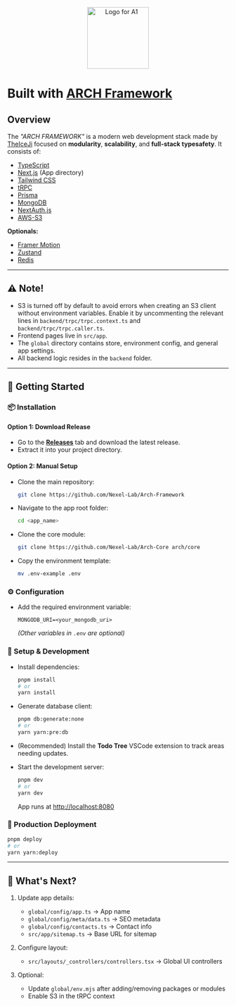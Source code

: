 <p align="center">
  <picture>
    <source media="(prefers-color-scheme: dark)" srcset="https://arch.nexellab.com/icon.svg">
    <img width="140" alt="Logo for A1" src="https://arch.nexellab.com/icon.svg">
  </picture>
</p>

# Built with [ARCH Framework](https://arch.nexellab.com)

## Overview

The _"ARCH FRAMEWORK"_ is a modern web development stack made by [TheIceJi](https://theiceji.com) focused on **modularity**, **scalability**, and **full-stack typesafety**. It consists of:

- [TypeScript](https://typescriptlang.org)
- [Next.js](https://nextjs.org) (App directory)
- [Tailwind CSS](https://tailwindcss.com)
- [tRPC](https://trpc.io)
- [Prisma](https://prisma.io)
- [MongoDB](https://www.mongodb.com/)
- [NextAuth.js](https://next-auth.js.org)
- [AWS-S3](https://aws.amazon.com/s3/)

**Optionals:**
- [Framer Motion](https://www.framer.com/motion/)
- [Zustand](https://zustand-demo.pmnd.rs/)
- [Redis](https://redis.io/)

---

## ⚠️ Note!

- S3 is turned off by default to avoid errors when creating an S3 client without environment variables. Enable it by uncommenting the relevant lines in `backend/trpc/trpc.context.ts` and `backend/trpc/trpc.caller.ts`.
- Frontend pages live in `src/app`.
- The `global` directory contains store, environment config, and general app settings.
- All backend logic resides in the `backend` folder.

---

## 📅 Getting Started

### 📦 Installation

#### Option 1: Download Release
- Go to the **[Releases](#)** tab and download the latest release.
- Extract it into your project directory.

#### Option 2: Manual Setup
- Clone the main repository:
  ```bash
  git clone https://github.com/Nexel-Lab/Arch-Framework
  ```
- Navigate to the app root folder:
  ```bash
  cd <app_name>
  ```
- Clone the core module:
  ```bash
  git clone https://github.com/Nexel-Lab/Arch-Core arch/core
  ```
- Copy the environment template:
  ```bash
  mv .env-example .env
  ```

### ⚙️ Configuration

- Add the required environment variable:
  ```env
  MONGODB_URI=<your_mongodb_uri>
  ```
  *(Other variables in `.env` are optional)*

### 🚀 Setup & Development

- Install dependencies:
  ```bash
  pnpm install
  # or
  yarn install
  ```

- Generate database client:
  ```bash
  pnpm db:generate:none
  # or
  yarn yarn:pre:db
  ```

- (Recommended) Install the **Todo Tree** VSCode extension to track areas needing updates.

- Start the development server:
  ```bash
  pnpm dev
  # or
  yarn dev
  ```
  App runs at [http://localhost:8080](http://localhost:8080)

### 📆 Production Deployment

```bash
pnpm deploy
# or
yarn yarn:deploy
```

---

## 🔄 What's Next?

1. Update app details:
   - `global/config/app.ts` → App name
   - `global/config/meta/data.ts` → SEO metadata
   - `global/config/contacts.ts` → Contact info
   - `src/app/sitemap.ts` → Base URL for sitemap

2. Configure layout:
   - `src/layouts/_controllers/controllers.tsx` → Global UI controllers

3. Optional:
   - Update `global/env.mjs` after adding/removing packages or modules
   - Enable S3 in the tRPC context

